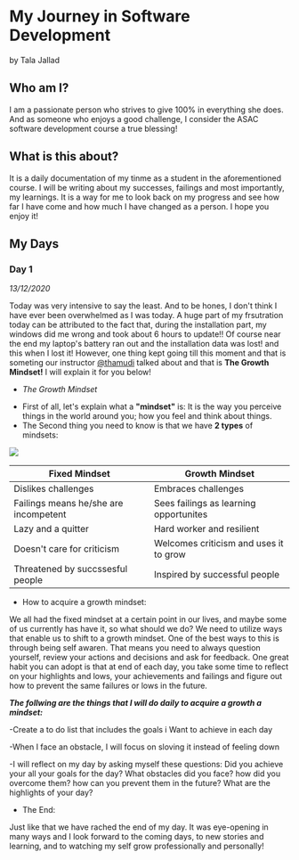 # My Journey in Software Development

by Tala Jallad

## Who am I?

I am a passionate person who strives to give 100% in everything she does.
And as someone who enjoys a good challenge, I consider the ASAC software development course a true blessing!

## What is this about? 

It is a daily documentation of my tinme as a student in the aforementioned course. I will be writing about my successes, failings and most importantly, my learnings. It is a      way for me to look back on my progress and see how far I have come and how much I have changed as a person. I hope you enjoy it! 

## My Days

### Day 1
*13/12/2020*

Today was  very intensive to say the least. And to be hones, I don't think I have ever been overwhelmed as I was today. A huge part of my frsutration today can be attributed to the fact that, during the installation part, my windows did me wrong and took about 6 hours to update!! Of course near the end my laptop's battery ran out and the installation data was lost! and this when I lost it! However, one thing kept going till this moment and that is someting our instructor [@thamudi](https://github.com/thamudi) talked about and that is **The Growth Mindset!** I will explain it for you below!

* *The Growth Mindset* 

- First of all, let's explain what a **"mindset"** is: It is the way you perceive things in the world around you; how you feel and think about things. 
- The Second thing you need to know is that we have **2 types** of mindsets: 

![](https://image.freepik.com/free-vector/big-brain-think-growth-mindset-different-fixed-mindset-concept_101179-721.jpg)


**Fixed Mindset** | **Growth Mindset**
-------------   | --------------
Dislikes challenges | Embraces challenges 
Failings means he/she are incompetent | Sees failings as learning opportunites 
Lazy and a quitter | Hard worker and resilient 
Doesn't care for criticism | Welcomes criticism and uses it to grow
Threatened by succssesful people | Inspired by successful people

- How to acquire a growth mindset:

We all had the fixed mindset at a certain point in our lives, and maybe some of us currently has have it, so what should we do? 
We need to utilize ways that enable us to shift to a growth mindset. One of the best ways to this is through being self awaren. That means you need to always question yourself, review your actions and decisions and ask for feedback. One great habit you can adopt is that at end of each day, you take some time to reflect on your highlights and lows, your achievements and failings and figure out how to prevent the same failures or lows in the future.

***The follwing are the things that I will do daily to acquire a growth a mindset:***  

-Create a to do list that includes the goals i Want to achieve in each day

-When I face an obstacle, I will focus on sloving it instead of feeling down

-I will reflect on my day by asking myself these questions: Did you achieve your all your goals for the day? What obstacles did you face? how did you overcome                     them? how can you prevent them in the future? What are the highlights of your day? 


* The End:

Just like that we have rached the end of my day. It was eye-opening in many ways and I look forward to the coming days, to new stories and learning, and to watching my self grow professionally and personally!















